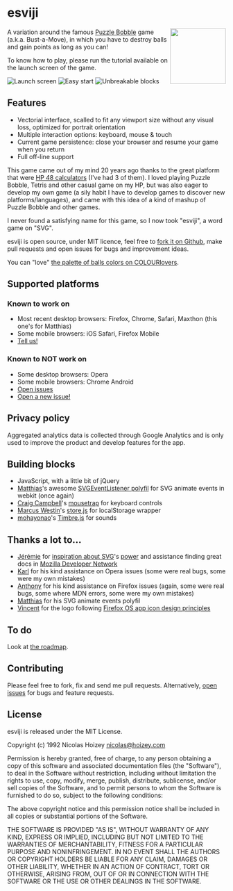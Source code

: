 # esviji

<img src="http://play.esviji.com/img/firefox-os/icon-128.png" width="128" height="128" style="float: right" />

A variation around the famous [Puzzle Bobble](http://en.wikipedia.org/wiki/Puzzle_Bobble) game (a.k.a. Bust-a-Move), in which you have to destroy balls and gain points as long as you can!

To know how to play, please run the tutorial available on the launch screen of the game.

<img src="https://github.com/nhoizey/esviji/raw/master/src/img/screenshots/launch-screen.png" alt="Launch screen" style="max-width: 30%" />
<img src="https://github.com/nhoizey/esviji/raw/master/src/img/screenshots/easy-start.png" alt="Easy start" style="max-width: 30%" />
<img src="https://github.com/nhoizey/esviji/raw/master/src/img/screenshots/unbreakable-blocks.png" alt="Unbreakable blocks" style="max-width: 30%" />

## Features

- Vectorial interface, scalled to fit any viewport size without any visual loss, optimized for portrait orientation
- Multiple interaction options: keyboard, mouse & touch
- Current game persistence: close your browser and resume your game when you return
- Full off-line support

This game came out of my mind 20 years ago thanks to the great platform that were [HP 48 calculators](http://en.wikipedia.org/wiki/HP-48_series) (I've had 3 of them). I loved playing Puzzle Bobble, Tetris and other casual game on my HP, but was also eager to develop my own game (a sily habit I have to develop games to discover new platforms/languages), and came with this idea of a kind of mashup of Puzzle Bobble and other games.

I never found a satisfying name for this game, so I now took "esviji", a word game on "SVG".

esviji is open source, under MIT licence, feel free to <a href="https://github.com/nhoizey/esviji">fork it on Github</a>, make pull requests and open issues for bugs and improvement ideas.

You can "love" [the palette of balls colors on COLOURlovers](http://www.colourlovers.com/palette/2807157/esviji).

## Supported platforms

### Known to work on

- Most recent desktop browsers: Firefox, Chrome, Safari, Maxthon (this one's for Matthias)
- Some mobile browsers: iOS Safari, Firefox Mobile
- [Tell us!](http://twitter.com/esviji)

### Known to NOT work on

- Some desktop browsers: Opera
- Some mobile browsers: Chrome Android
- [Open issues](https://github.com/nhoizey/esviji/issues?labels=Broken+browser+support&page=1&state=open)
- [Open a new issue!](https://github.com/nhoizey/esviji/issues/new)

## Privacy policy

Aggregated analytics data is collected through Google Analytics and is only used to improve the product and develop features for the app.

## Building blocks

- JavaScript, with a little bit of jQuery
- [Matthias](http://twitter.com/madsgraphics)'s awesome [SVGEventListener polyfil](https://github.com/madsgraphics/SVGEventListener) for SVG animate events in webkit (once again)
- [Craig Campbell](http://craig.is/)'s [mousetrap](http://craig.is/killing/mice) for keyboard controls
- [Marcus Westin](http://twitter.com/marcuswestin)'s [store.js](https://github.com/marcuswestin/store.js) for localStorage wrapper
- [mohayonao](http://twitter.com/mohayonao)'s [Timbre.js](https://github.com/mohayonao/timbre) for sounds

## Thanks a lot to…

- [Jérémie](http://twitter.com/JeremiePat) for [inspiration about SVG](http://jeremie.patonnier.net/tag/SVG)'s [power](http://jeremie.patonnier.net/experiences/parisweb2011/animation.svg) and assistance finding great docs in [Mozilla Developer Network](https://developer.mozilla.org/en-US/docs/SVG)
- [Karl](http://twitter.com/karlpro) for his kind assistance on Opera issues (some were real bugs, some were my own mistakes)
- [Anthony](http://twitter.com/rik24d) for his kind assistance on Firefox issues (again, some were real bugs, some where MDN errors, some were my own mistakes)
- [Matthias](http://twitter.com/madsgraphics) for his SVG animate events polyfil
- [Vincent](http://twitter.com/htmlzg) for the logo following [Firefox OS app icon design principles](http://www.mozilla.org/en-US/styleguide/products/firefoxos/icons/)

## To do

Look at [the roadmap](https://github.com/nhoizey/esviji/issues/milestones?direction=asc&page=1&sort=due_date).

## Contributing

Please feel free to fork, fix and send me pull requests. Alternatively, [open issues](https://github.com/nhoizey/esviji/issues/new) for bugs and feature requests.

## License

esviji is released under the MIT License.

Copyright (c) 1992 Nicolas Hoizey <nicolas@hoizey.com>

Permission is hereby granted, free of charge, to any person obtaining a copy of this software and associated documentation files (the "Software"), to deal in the Software without restriction, including without limitation the rights to use, copy, modify, merge, publish, distribute, sublicense, and/or sell copies of the Software, and to permit persons to whom the Software is furnished to do so, subject to the following conditions:

The above copyright notice and this permission notice shall be included in all copies or substantial portions of the Software.

THE SOFTWARE IS PROVIDED "AS IS", WITHOUT WARRANTY OF ANY KIND, EXPRESS OR IMPLIED, INCLUDING BUT NOT LIMITED TO THE WARRANTIES OF MERCHANTABILITY, FITNESS FOR A PARTICULAR PURPOSE AND NONINFRINGEMENT. IN NO EVENT SHALL THE AUTHORS OR COPYRIGHT HOLDERS BE LIABLE FOR ANY CLAIM, DAMAGES OR OTHER LIABILITY, WHETHER IN AN ACTION OF CONTRACT, TORT OR OTHERWISE, ARISING FROM, OUT OF OR IN CONNECTION WITH THE SOFTWARE OR THE USE OR OTHER DEALINGS IN THE SOFTWARE.

